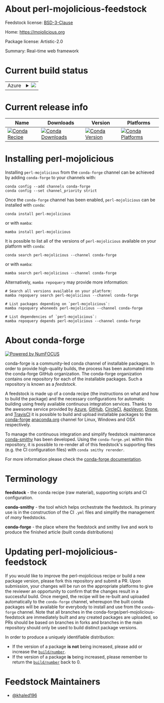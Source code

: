 About perl-mojolicious-feedstock
================================

Feedstock license: [BSD-3-Clause](https://github.com/conda-forge/perl-mojolicious-feedstock/blob/main/LICENSE.txt)

Home: https://mojolicious.org

Package license: Artistic-2.0

Summary: Real-time web framework

Current build status
====================


<table>
    
  <tr>
    <td>Azure</td>
    <td>
      <details>
        <summary>
          <a href="https://dev.azure.com/conda-forge/feedstock-builds/_build/latest?definitionId=20017&branchName=main">
            <img src="https://dev.azure.com/conda-forge/feedstock-builds/_apis/build/status/perl-mojolicious-feedstock?branchName=main">
          </a>
        </summary>
        <table>
          <thead><tr><th>Variant</th><th>Status</th></tr></thead>
          <tbody><tr>
              <td>linux_64</td>
              <td>
                <a href="https://dev.azure.com/conda-forge/feedstock-builds/_build/latest?definitionId=20017&branchName=main">
                  <img src="https://dev.azure.com/conda-forge/feedstock-builds/_apis/build/status/perl-mojolicious-feedstock?branchName=main&jobName=linux&configuration=linux%20linux_64_" alt="variant">
                </a>
              </td>
            </tr><tr>
              <td>osx_64</td>
              <td>
                <a href="https://dev.azure.com/conda-forge/feedstock-builds/_build/latest?definitionId=20017&branchName=main">
                  <img src="https://dev.azure.com/conda-forge/feedstock-builds/_apis/build/status/perl-mojolicious-feedstock?branchName=main&jobName=osx&configuration=osx%20osx_64_" alt="variant">
                </a>
              </td>
            </tr>
          </tbody>
        </table>
      </details>
    </td>
  </tr>
</table>

Current release info
====================

| Name | Downloads | Version | Platforms |
| --- | --- | --- | --- |
| [![Conda Recipe](https://img.shields.io/badge/recipe-perl--mojolicious-green.svg)](https://anaconda.org/conda-forge/perl-mojolicious) | [![Conda Downloads](https://img.shields.io/conda/dn/conda-forge/perl-mojolicious.svg)](https://anaconda.org/conda-forge/perl-mojolicious) | [![Conda Version](https://img.shields.io/conda/vn/conda-forge/perl-mojolicious.svg)](https://anaconda.org/conda-forge/perl-mojolicious) | [![Conda Platforms](https://img.shields.io/conda/pn/conda-forge/perl-mojolicious.svg)](https://anaconda.org/conda-forge/perl-mojolicious) |

Installing perl-mojolicious
===========================

Installing `perl-mojolicious` from the `conda-forge` channel can be achieved by adding `conda-forge` to your channels with:

```
conda config --add channels conda-forge
conda config --set channel_priority strict
```

Once the `conda-forge` channel has been enabled, `perl-mojolicious` can be installed with `conda`:

```
conda install perl-mojolicious
```

or with `mamba`:

```
mamba install perl-mojolicious
```

It is possible to list all of the versions of `perl-mojolicious` available on your platform with `conda`:

```
conda search perl-mojolicious --channel conda-forge
```

or with `mamba`:

```
mamba search perl-mojolicious --channel conda-forge
```

Alternatively, `mamba repoquery` may provide more information:

```
# Search all versions available on your platform:
mamba repoquery search perl-mojolicious --channel conda-forge

# List packages depending on `perl-mojolicious`:
mamba repoquery whoneeds perl-mojolicious --channel conda-forge

# List dependencies of `perl-mojolicious`:
mamba repoquery depends perl-mojolicious --channel conda-forge
```


About conda-forge
=================

[![Powered by
NumFOCUS](https://img.shields.io/badge/powered%20by-NumFOCUS-orange.svg?style=flat&colorA=E1523D&colorB=007D8A)](https://numfocus.org)

conda-forge is a community-led conda channel of installable packages.
In order to provide high-quality builds, the process has been automated into the
conda-forge GitHub organization. The conda-forge organization contains one repository
for each of the installable packages. Such a repository is known as a *feedstock*.

A feedstock is made up of a conda recipe (the instructions on what and how to build
the package) and the necessary configurations for automatic building using freely
available continuous integration services. Thanks to the awesome service provided by
[Azure](https://azure.microsoft.com/en-us/services/devops/), [GitHub](https://github.com/),
[CircleCI](https://circleci.com/), [AppVeyor](https://www.appveyor.com/),
[Drone](https://cloud.drone.io/welcome), and [TravisCI](https://travis-ci.com/)
it is possible to build and upload installable packages to the
[conda-forge](https://anaconda.org/conda-forge) [anaconda.org](https://anaconda.org/)
channel for Linux, Windows and OSX respectively.

To manage the continuous integration and simplify feedstock maintenance
[conda-smithy](https://github.com/conda-forge/conda-smithy) has been developed.
Using the ``conda-forge.yml`` within this repository, it is possible to re-render all of
this feedstock's supporting files (e.g. the CI configuration files) with ``conda smithy rerender``.

For more information please check the [conda-forge documentation](https://conda-forge.org/docs/).

Terminology
===========

**feedstock** - the conda recipe (raw material), supporting scripts and CI configuration.

**conda-smithy** - the tool which helps orchestrate the feedstock.
                   Its primary use is in the construction of the CI ``.yml`` files
                   and simplify the management of *many* feedstocks.

**conda-forge** - the place where the feedstock and smithy live and work to
                  produce the finished article (built conda distributions)


Updating perl-mojolicious-feedstock
===================================

If you would like to improve the perl-mojolicious recipe or build a new
package version, please fork this repository and submit a PR. Upon submission,
your changes will be run on the appropriate platforms to give the reviewer an
opportunity to confirm that the changes result in a successful build. Once
merged, the recipe will be re-built and uploaded automatically to the
`conda-forge` channel, whereupon the built conda packages will be available for
everybody to install and use from the `conda-forge` channel.
Note that all branches in the conda-forge/perl-mojolicious-feedstock are
immediately built and any created packages are uploaded, so PRs should be based
on branches in forks and branches in the main repository should only be used to
build distinct package versions.

In order to produce a uniquely identifiable distribution:
 * If the version of a package **is not** being increased, please add or increase
   the [``build/number``](https://docs.conda.io/projects/conda-build/en/latest/resources/define-metadata.html#build-number-and-string).
 * If the version of a package **is** being increased, please remember to return
   the [``build/number``](https://docs.conda.io/projects/conda-build/en/latest/resources/define-metadata.html#build-number-and-string)
   back to 0.

Feedstock Maintainers
=====================

* [@khaled196](https://github.com/khaled196/)

